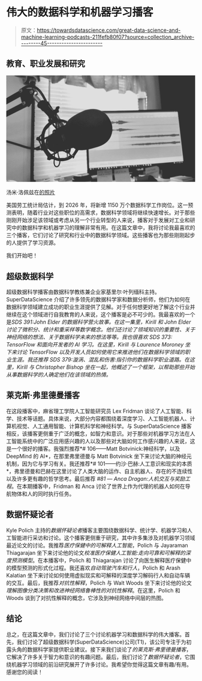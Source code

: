 # 伟大的数据科学和机器学习播客

> 原文：<https://towardsdatascience.com/great-data-science-and-machine-learning-podcasts-211fefb80f07?source=collection_archive---------45----------------------->

## 教育、职业发展和研究

![](img/e3a60f2c723ec541ecccfb62ae47758e.png)

汤米·洛佩兹在[的照片](https://www.pexels.com/photo/greyscale-photography-of-condenser-microphone-765139/)

美国劳工统计局估计，到 2026 年，将新增 1150 万个数据科学工作岗位。这一预测表明，随着行业对这些职位的高需求，数据科学领域将继续快速增长。对于那些刚刚开始涉足该领域或考虑从另一个行业转型的人来说，播客对于发展对工业和研究中的数据科学和机器学习的理解非常有用。在这篇文章中，我将讨论我最喜欢的三个播客，它们讨论了研究和行业中的数据科学领域。这些播客也为那些刚刚起步的人提供了学习资源。

我们开始吧！

## **超级数据科学**

超级数据科学播客由数据科学教练兼企业家基里尔·叶列缅科主持。SuperDataScience 介绍了许多领先的数据科学家和数据分析师，他们为如何在数据科学领域建立成功的职业生涯提供了见解。对于任何想更好地了解这个行业并继续在这个领域进行自我教育的人来说，这个播客是必不可少的。我最喜欢的一个是*SDS 391:John Elder 的数据科学营火故事。在这一集里，Kirill 和 John Elder 讨论了微积分、统计和重采样等数学概念。他们还讨论了领域知识的重要性、关于神经网络的想法、关于数据科学未来的想法等等。我也很喜欢 *SDS 373: TensorFlow 和面向开发者的 AI 学习*。在这里，Kirill 与 Laurence Moroney 坐下来讨论 TensorFlow 以及开发人员如何使用它来推进他们在数据科学领域的职业生涯。我还推荐 *SDS 379:漩涡、混乱和伤害:指引你的数据科学职业道路*。在这里，Kirill 与 Christopher Bishop 坐在一起，他概述了一个框架，以帮助那些开始从事数据科学的人确定他们在该领域的热情。*

## **莱克斯·弗里德曼播客**

在这段播客中，麻省理工学院人工智能研究员 Lex Fridman 谈论了人工智能、科学、技术等话题。具体来说，大部分内容都围绕着深度学习、人工智能机器人、计算机视觉、人工通用智能、计算机科学和神经科学。与 SuperDataScience 播客相反，该播客更侧重于广泛的概念，如智力和意识。对于那些对机器学习方法在人工智能系统中的广泛应用感兴趣的人以及那些对大脑如何工作感兴趣的人来说，这是一个很好的播客。我强烈推荐*# 106——Matt Botvinick:神经科学，以及 DeepMind 的 AI*，在那里弗里德曼与 Matt Botvinick 坐下来讨论大脑的神经元机制，因为它与学习有关。我还推荐*# 101——约沙·巴赫:人工意识和现实的本质*，弗里德曼和巴赫在这里讨论了人类大脑的运作、自主机器人、存在的不连续性以及许多更有趣的哲学思考。最后推荐 *#81 — Anca Dragan:人机交互与奖励工程*。在本期播客中，Fridman 和 Anca 讨论了世界上作为代理的机器人如何在导航物体和人的同时执行任务。

## **数据怀疑论者**

Kyle Polich 主持的*数据怀疑论者*播客主要围绕数据科学、统计学、机器学习和人工智能进行采访和讨论。这个播客更侧重于研究，其中许多集涉及对机器学习领域最近论文的讨论。我推荐*医疗保健中的可解释人工智能*，Polich 与 Jayaraman Thiagarajan 坐下来讨论他的论文*校准医疗保健人工智能:走向可靠和可解释的深度预测模型*。在本播客中，Polich 和 Thiagarajan 讨论了向医生解释医疗保健中的模型预测的形式化过程。我还喜欢*自动驾驶汽车和行人*，Polich 和 Arash Kalatian 坐下来讨论如何使用虚拟现实和可解释的深度学习解码行人和自动车辆的交互。最后，我推荐*对抗性解释*，Polich 与 Walt Woods 坐下来讨论他的论文*理解图像分类决策和改进神经网络鲁棒性的对抗性解释*。在这里，Polich 和 Woods 谈到了对抗性解释的概念，它涉及到神经网络中间层的热图。

## **结论**

总之，在这篇文章中，我们讨论了三个讨论机器学习和数据科学的伟大播客。首先，我们讨论了超级数据科学(SuperDataScience)公司(T1)，该公司专注于为初露头角的数据科学家提供职业建议。接下来我们谈论了*的莱克斯·弗里德曼播客*，它解决了许多关于智力和意识的有趣问题。最后，我们讨论了*数据怀疑论者*，它围绕机器学习领域的前沿研究展开了许多讨论。我希望你觉得这篇文章有趣/有用。感谢您的阅读！